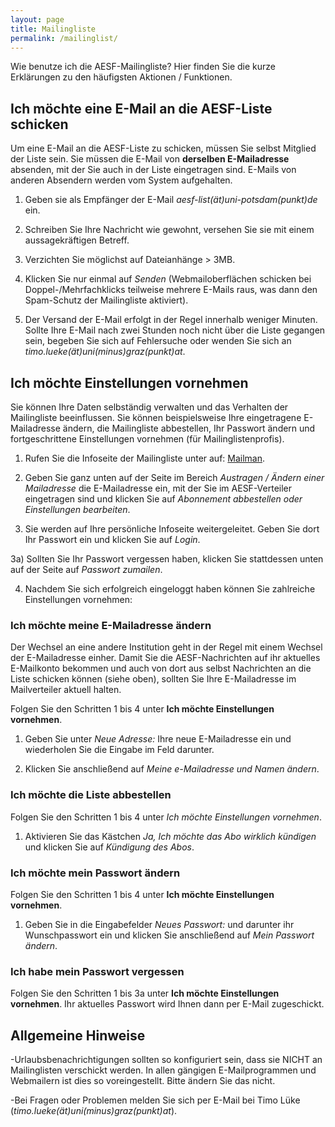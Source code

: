 ```yaml
---
layout: page
title: Mailingliste
permalink: /mailinglist/
---
```


Wie benutze ich die AESF-Mailingliste? Hier finden Sie die kurze Erklärungen zu den häufigsten Aktionen / Funktionen.

## Ich möchte eine E-Mail an die AESF-Liste schicken

Um eine E-Mail an die AESF-Liste zu schicken, müssen Sie selbst Mitglied der Liste sein. Sie müssen die E-Mail von **derselben E-Mailadresse** absenden, mit der Sie auch in der Liste eingetragen sind. E-Mails von anderen Absendern werden vom System aufgehalten.

1) Geben sie als Empfänger der E-Mail *aesf-list(ät)uni-potsdam(punkt)de* ein.

2) Schreiben Sie Ihre Nachricht wie gewohnt, versehen Sie sie mit einem aussagekräftigen Betreff.

3) Verzichten Sie möglichst auf Dateianhänge > 3MB.

4) Klicken Sie nur einmal auf *Senden* (Webmailoberflächen schicken bei Doppel-/Mehrfachklicks teilweise mehrere E-Mails raus, was dann den Spam-Schutz der Mailingliste aktiviert).

5) Der Versand der E-Mail erfolgt in der Regel innerhalb weniger Minuten. Sollte Ihre E-Mail nach zwei Stunden noch nicht über die Liste gegangen sein, begeben Sie sich auf Fehlersuche oder wenden Sie sich an *timo.lueke(ät)uni(minus)graz(punkt)at*.


## Ich möchte Einstellungen vornehmen

Sie können Ihre Daten selbständig verwalten und das Verhalten der Mailingliste beeinflussen. Sie können beispielsweise Ihre eingetragene E-Mailadresse ändern, die Mailingliste abbestellen, Ihr Passwort ändern und fortgeschrittene Einstellungen vornehmen (für Mailinglistenprofis).

1) Rufen Sie die Infoseite der Mailingliste unter auf: [Mailman](https://lists.uni-potsdam.de/mailman/listinfo/aesf-list).

2) Geben Sie ganz unten auf der Seite im Bereich *Austragen / Ändern einer Mailadresse* die E-Mailadresse ein, mit der Sie im AESF-Verteiler eingetragen sind und klicken Sie auf *Abonnement abbestellen oder Einstellungen bearbeiten*.

3) Sie werden auf Ihre persönliche Infoseite weitergeleitet. Geben Sie dort Ihr Passwort ein und klicken Sie auf *Login*.

  3a) Sollten Sie Ihr Passwort vergessen haben, klicken Sie stattdessen unten auf der Seite auf *Passwort zumailen*.
  
4) Nachdem Sie sich erfolgreich eingeloggt haben können Sie zahlreiche Einstellungen vornehmen:


### Ich möchte meine E-Mailadresse ändern

Der Wechsel an eine andere Institution geht in der Regel mit einem Wechsel der E-Mailadresse einher. Damit Sie die AESF-Nachrichten auf ihr aktuelles E-Mailkonto bekommen und auch von dort aus selbst Nachrichten an die Liste schicken können (siehe oben), sollten Sie Ihre E-Mailadresse im Mailverteiler aktuell halten.

Folgen Sie den Schritten 1 bis 4 unter **Ich möchte Einstellungen vornehmen**.

1) Geben Sie unter *Neue Adresse:* Ihre neue E-Mailadresse ein und wiederholen Sie die Eingabe im Feld darunter.

2) Klicken Sie anschließend auf *Meine e-Mailadresse und Namen ändern*.


### Ich möchte die Liste abbestellen

Folgen Sie den Schritten 1 bis 4 unter *Ich möchte Einstellungen vornehmen*.

1) Aktivieren Sie das Kästchen *Ja, Ich möchte das Abo wirklich kündigen* und klicken Sie auf *Kündigung des Abos*.


### Ich möchte mein Passwort ändern

Folgen Sie den Schritten 1 bis 4 unter **Ich möchte Einstellungen vornehmen**.

1) Geben Sie in die Eingabefelder *Neues Passwort:* und darunter ihr Wunschpasswort ein und klicken Sie anschließend auf *Mein Passwort ändern*.


### Ich habe mein Passwort vergessen

Folgen Sie den Schritten 1 bis 3a unter **Ich möchte Einstellungen vornehmen**. Ihr aktuelles Passwort wird Ihnen dann per E-Mail zugeschickt.

## Allgemeine Hinweise

-Urlaubsbenachrichtigungen sollten so konfiguriert sein, dass sie NICHT an Mailinglisten verschickt werden. In allen gängigen E-Mailprogrammen und Webmailern ist dies so voreingestellt. Bitte ändern Sie das nicht.

-Bei Fragen oder Problemen melden Sie sich per E-Mail bei Timo Lüke (*timo.lueke(ät)uni(minus)graz(punkt)at*).

